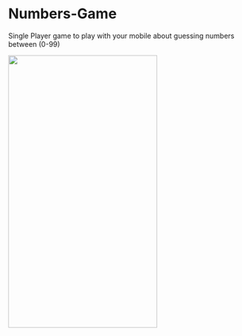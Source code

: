 # Numbers-Game

Single Player game to play with your mobile about guessing numbers between (0-99)

<img src="https://user-images.githubusercontent.com/42993095/79681143-53430480-8235-11ea-9ad4-3ac08a5fcce3.png" width="300" height="550">
